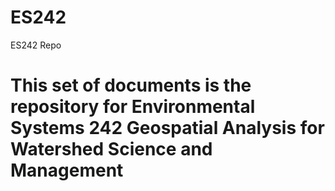 # ES242
 ES242 Repo
# This set of documents is the repository for Environmental Systems 242 Geospatial Analysis for Watershed Science and Management
